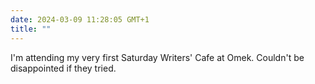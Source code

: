 ```yaml
---
date: 2024-03-09 11:28:05 GMT+1
title: ""
---
```

I'm attending my very first Saturday Writers' Cafe at Omek. Couldn't be disappointed if they tried. 
